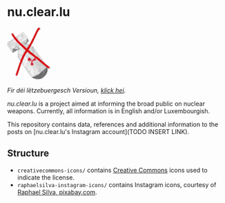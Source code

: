 # nu.clear.lu
<img src="logo/logo-cropped-lowres-noname.jpg" alt="Crossed out nuclear weapon." width="100"/>

_Fir déi lëtzebuergesch Versioun, [klick hei](README_luxembourgish.md)_.

_nu.clear.lu_ is a project aimed at informing the broad public on nuclear weapons.
Currently, all information is in English and/or Luxembourgish.

This repository contains data, references and additional information to the posts on [nu.clear.lu's Instagram account](TODO INSERT LINK).

## Structure
- `creativecommons-icons/` contains [Creative Commons](https://creativecommons.org/) icons used to indicate the license.
- `raphaelsilva-instagram-icons/` contains Instagram icons, courtesy of [Raphael Silva, pixabay.com](https://pixabay.com/users/raphaelsilva-4702998/).
